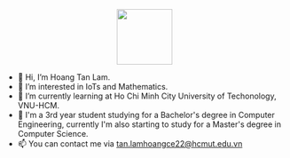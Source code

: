 <div id="header" align="center">
  <img src="https://i.giphy.com/media/v1.Y2lkPTc5MGI3NjExeTkzY29qYzZoYm96ZHZ0Y3B6d3lpOGY0MXJwY3lkdjJzaTN1ZTkybyZlcD12MV9pbnRlcm5hbF9naWZfYnlfaWQmY3Q9cw/gjrYDwbjnK8x36xZIO/giphy.gif" width="100"/>
</div>

- 👋 Hi, I’m Hoang Tan Lam.
- 👀 I’m interested in IoTs and Mathematics.
- 🌱 I’m currently learning at Ho Chi Minh City University of Techonology, VNU-HCM.
- 💞️ I'm a 3rd year student studying for a Bachelor's degree in Computer Engineering, currently I'm also starting to study for a Master's degree in Computer Science.
- 📫 You can contact me via tan.lamhoangce22@hcmut.edu.vn



<!---
HoangTan2004/HoangTan2004 is a ✨ special ✨ repository because its `README.md` (this file) appears on your GitHub profile.
You can click the Preview link to take a look at your changes.
--->
